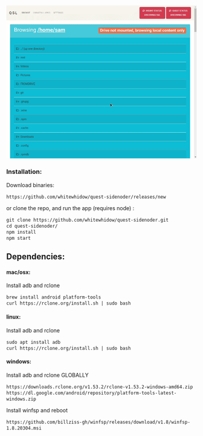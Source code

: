 ![screen](.github/screen.gif)

### Installation:
Download binaries:
```
https://github.com/whitewhidow/quest-sidenoder/releases/new
```
or clone the repo, and run the app (requires node) :
```
git clone https://github.com/whitewhidow/quest-sidenoder.git
cd quest-sidenoder/
npm install
npm start
```


## Dependencies:

#### mac/osx:
Install adb and rclone
```
brew install android platform-tools
curl https://rclone.org/install.sh | sudo bash
```

#### linux:
Install adb and rclone
```
sudo apt install adb
curl https://rclone.org/install.sh | sudo bash
```

#### windows:
Install adb and rclone GLOBALLY
```
https://downloads.rclone.org/v1.53.2/rclone-v1.53.2-windows-amd64.zip
https://dl.google.com/android/repository/platform-tools-latest-windows.zip
```
Install winfsp and reboot
```
https://github.com/billziss-gh/winfsp/releases/download/v1.8/winfsp-1.8.20304.msi
```



<!--
https://stackoverflow.com/a/44272417/1501189
https://www.xda-developers.com/adb-fastboot-any-directory-windows-linux/

adb (install globally)
https://dl.google.com/android/repository/platform-tools-latest-windows.zip

rclone (install globally)
https://downloads.rclone.org/v1.53.2/rclone-v1.53.2-windows-386.zip
https://downloads.rclone.org/v1.53.2/rclone-v1.53.2-windows-amd64.zip

winfsp (reboot)
https://github.com/billziss-gh/winfsp/releases/download/v1.8/winfsp-1.8.20304.msi

-->
